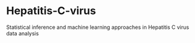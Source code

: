 # Hepatitis-C-virus
Statistical inference and machine learning approaches in Hepatitis C virus data analysis
